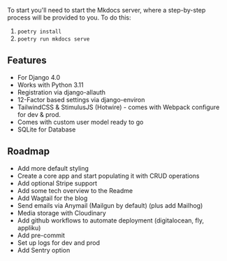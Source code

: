 To start you'll need to start the Mkdocs server, where a step-by-step process will be provided to you. To do this:
1. `poetry install`
2. `poetry run mkdocs serve`

## Features

- For Django 4.0
- Works with Python 3.11
- Registration via django-allauth
- 12-Factor based settings via django-environ
- TailwindCSS & StimulusJS (Hotwire) - comes with Webpack configure for dev & prod.
- Comes with custom user model ready to go
- SQLite for Database


## Roadmap
- Add more default styling
- Create a core app and start populating it with CRUD operations
- Add optional Stripe support
- Add some tech overview to the Readme
- Add Wagtail for the blog
- Send emails via Anymail (Mailgun by default) (plus add Mailhog)
- Media storage with Cloudinary
- Add github workflows to automate deployment (digitalocean, fly, appliku)
- Add pre-commit
- Set up logs for dev and prod
- Add Sentry option
